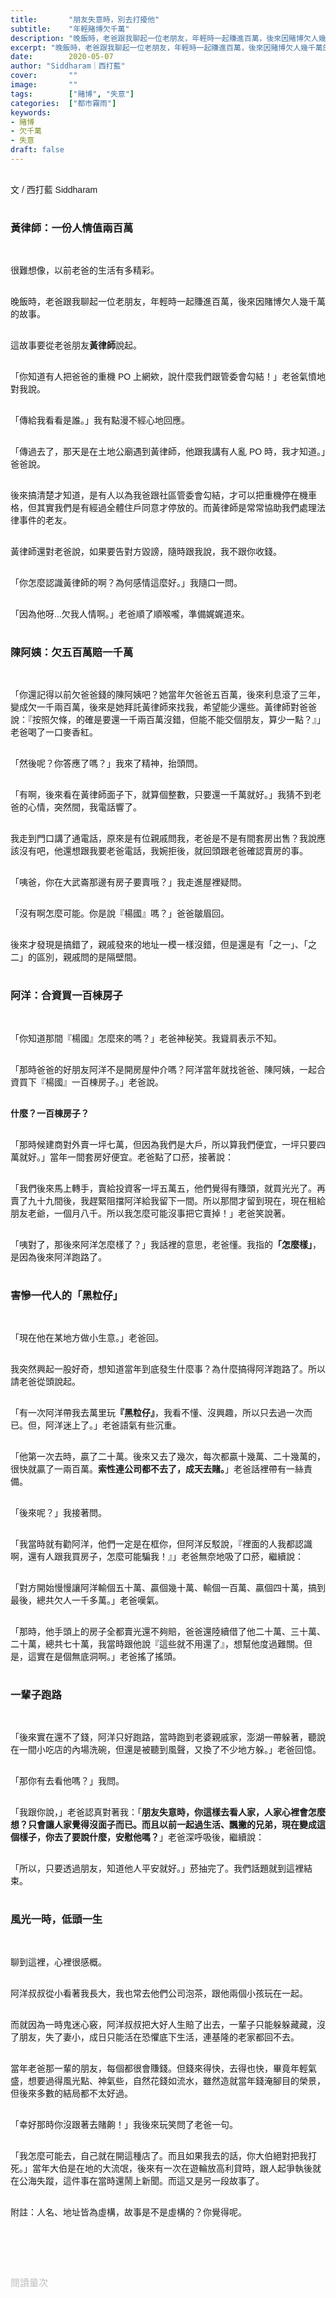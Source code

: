 ```yaml
---
title:       "朋友失意時，別去打擾他"
subtitle:    "年輕賭博欠千萬"
description: "晚飯時，老爸跟我聊起一位老朋友，年輕時一起賺進百萬，後來因賭博欠人幾千萬的故事..."
excerpt: "晚飯時，老爸跟我聊起一位老朋友，年輕時一起賺進百萬，後來因賭博欠人幾千萬的故事..."
date:        2020-05-07
author: "Siddharam｜西打藍"
cover:       ""
image:       ""
tags:        ["賭博", "失意"]
categories:  ["都市霧雨"]
keywords:
- 賭博
- 欠千萬
- 失意
draft: false
---
```


<article style="font-family: 'Noto Sans TC', '微軟正黑體', sans-serif; font-weight: 300;">

<br>文 / 西打藍 Siddharam<br><br>

<h3 class="article-h1-color">黃律師：一份人情值兩百萬</h3><br>

很難想像，以前老爸的生活有多精彩。<br><br>

晚飯時，老爸跟我聊起一位老朋友，年輕時一起賺進百萬，後來因賭博欠人幾千萬的故事。<br><br>

這故事要從老爸朋友<b>黃律師</b>說起。<br><br>

「你知道有人把爸爸的重機 PO 上網欸，說什麼我們跟管委會勾結！」老爸氣憤地對我說。<br><br>

「傳給我看看是誰。」我有點漫不經心地回應。<br><br>

「傳過去了，那天是在土地公廟遇到黃律師，他跟我講有人亂 PO 時，我才知道。」爸爸說。<br><br>

後來搞清楚才知道，是有人以為我爸跟社區管委會勾結，才可以把重機停在機車格，但其實我們是有經過全體住戶同意才停放的。而黃律師是常常協助我們處理法律事件的老友。<br><br>

黃律師還對老爸說，如果要告對方毀謗，隨時跟我說，我不跟你收錢。<br><br>

「你怎麼認識黃律師的啊？為何感情這麼好。」我隨口一問。<br><br>

「因為他呀...欠我人情啊。」老爸順了順喉嚨，準備娓娓道來。<br><br>

<h3 class="article-h1-color">陳阿姨：欠五百萬賠一千萬</h3><br>

「你還記得以前欠爸爸錢的陳阿姨吧？她當年欠爸爸五百萬，後來利息滾了三年，變成欠一千兩百萬，後來是她拜託黃律師來找我，希望能少還些。黃律師對爸爸說：『按照欠條，的確是要還一千兩百萬沒錯，但能不能交個朋友，算少一點？』」老爸喝了一口麥香紅。<br><br>

「然後呢？你答應了嗎？」我來了精神，抬頭問。<br><br>

「有啊，後來看在黃律師面子下，就算個整數，只要還一千萬就好。」我猜不到老爸的心情，突然間，我電話響了。<br><br>

我走到門口講了通電話，原來是有位親戚問我，老爸是不是有間套房出售？我說應該沒有吧，他還想跟我要老爸電話，我婉拒後，就回頭跟老爸確認賣房的事。<br><br>

「咦爸，你在大武崙那邊有房子要賣哦？」我走進屋裡疑問。<br><br>

「沒有啊怎麼可能。你是說『楊國』嗎？」爸爸皺眉回。<br><br>

後來才發現是搞錯了，親戚發來的地址一模一樣沒錯，但是還是有「之一」、「之二」的區別，親戚問的是隔壁間。<br><br>

<h3 class="article-h1-color">阿洋：合資買一百棟房子</h3><br>

「你知道那間『楊國』怎麼來的嗎？」老爸神秘笑。我聳肩表示不知。<br><br>

「那時爸爸的好朋友阿洋不是開房屋仲介嗎？阿洋當年就找爸爸、陳阿姨，一起合資買下『楊國』一百棟房子。」老爸說。<br><br>

<b>什麼？一百棟房子？</b><br><br>

「那時候建商對外賣一坪七萬，但因為我們是大戶，所以算我們便宜，一坪只要四萬就好。」當年一間套房好便宜。老爸點了口菸，接著說：<br><br>

「我們後來馬上轉手，賣給投資客一坪五萬五，他們覺得有賺頭，就買光光了。再賣了九十九間後，我趕緊阻擋阿洋給我留下一間。所以那間才留到現在，現在租給朋友老爺，一個月八千。所以我怎麼可能沒事把它賣掉！」老爸笑說著。<br><br>

「咦對了，那後來阿洋怎麼樣了？」我話裡的意思，老爸懂。我指的<b>「怎麼樣」</b>，是因為後來阿洋跑路了。<br><br>

<h3 class="article-h1-color">害慘一代人的「黑粒仔」</h3><br>

「現在他在某地方做小生意。」老爸回。<br><br>

我突然興起一股好奇，想知道當年到底發生什麼事？為什麼搞得阿洋跑路了。所以請老爸從頭說起。<br><br>

「有一次阿洋帶我去萬里玩<b>『黑粒仔』</b>，我看不懂、沒興趣，所以只去過一次而已。但，阿洋迷上了。」老爸語氣有些沉重。<br><br>

「他第一次去時，贏了二十萬。後來又去了幾次，每次都贏十幾萬、二十幾萬的，很快就贏了一兩百萬。<b>索性連公司都不去了，成天去賭。</b>」老爸話裡帶有一絲責備。<br><br>

「後來呢？」我接著問。<br><br>

「我當時就有勸阿洋，他們一定是在框你，但阿洋反駁說，『裡面的人我都認識啊，還有人跟我買房子，怎麼可能騙我！』」老爸無奈地吸了口菸，繼續說：<br><br>

「對方開始慢慢讓阿洋輸個五十萬、贏個幾十萬、輸個一百萬、贏個四十萬，搞到最後，總共欠人一千多萬。」老爸嘆氣。<br><br>

「那時，他手頭上的房子全都賣光還不夠賠，爸爸還陸續借了他二十萬、三十萬、二十萬，總共七十萬，我當時跟他說『這些就不用還了』，想幫他度過難關。但是，這實在是個無底洞啊。」老爸搖了搖頭。<br><br>

<h3 class="article-h1-color">一輩子跑路</h3><br>

「後來實在還不了錢，阿洋只好跑路，當時跑到老婆親戚家，澎湖一帶躲著，聽說在一間小吃店的內場洗碗，但還是被聽到風聲，又換了不少地方躲。」老爸回憶。<br><br>

「那你有去看他嗎？」我問。<br><br>

「我跟你說，」老爸認真對著我：「<b>朋友失意時，你這樣去看人家，人家心裡會怎麼想？只會讓人家覺得沒面子而已。而且以前一起過生活、飄撇的兄弟，現在變成這個樣子，你去了要說什麼，安慰他嗎？</b>」老爸深呼吸後，繼續說：<br><br>

「所以，只要透過朋友，知道他人平安就好。」菸抽完了。我們話題就到這裡結束。<br><br>

<h3 class="article-h1-color">風光一時，低頭一生</h3><br>

聊到這裡，心裡很感概。<br><br>

阿洋叔叔從小看著我長大，我也常去他們公司泡茶，跟他兩個小孩玩在一起。<br><br>

而就因為一時鬼迷心竅，阿洋叔叔把大好人生賠了出去，一輩子只能躲躲藏藏，沒了朋友，失了妻小，成日只能活在恐懼底下生活，連基隆的老家都回不去。<br><br>

當年老爸那一輩的朋友，每個都很會賺錢。但錢來得快，去得也快，畢竟年輕氣盛，想要過得風光點、神氣些，自然花錢如流水，雖然造就當年錢淹腳目的榮景，但後來多數的結局都不太好過。<br><br>

「幸好那時你沒跟著去賭齁！」我後來玩笑問了老爸一句。<br><br>

「我怎麼可能去，自己就在開這種店了。而且如果我去的話，你大伯絕對把我打死。」當年大伯是在地的大流氓，後來有一次在遊輪放高利貸時，跟人起爭執後就在公海失蹤，這件事在當時還鬧上新聞。而這又是另一段故事了。<br><br>


附註：人名、地址皆為虛構，故事是不是虛構的？你覺得呢。<br><br>

<br><br><br>

</article>

<div style="color: #bfbfbf; font-size: 15px;" id="busuanzi_container_page_pv">
  閱讀量<span id="busuanzi_value_page_pv"></span>次
</div>

<script src="../../js/post.js"></script>




